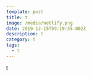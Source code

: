 ```yaml
---
template: post
title: t
image: /media/netlify.png
date: 2019-12-15T09:19:55.002Z
description: t
category: t
tags:
  - t
---
```

t
